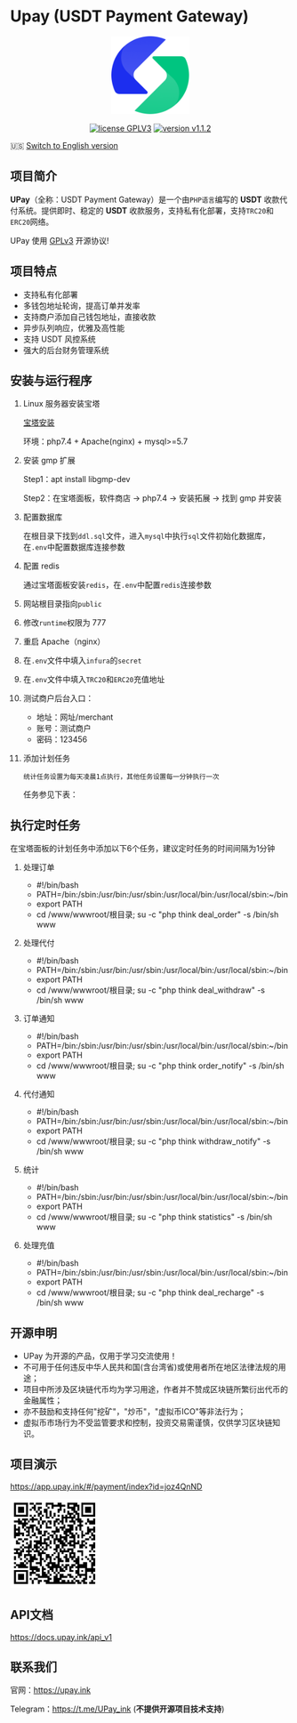 # Upay (USDT Payment Gateway)

<p align="center">
<img src="https://raw.githubusercontent.com/UPay-USDT/USDT-Payment-Gateway/main/UPay-logo.png" witdh="140" height="140">
</p>
<p align="center">
<a href="https://www.gnu.org/licenses/gpl-3.0.html"><img src="https://img.shields.io/badge/license-GPLV3-blue" alt="license GPLV3"></a>
<a href="https://github.com/UPay-USDT/USDT-Payment-Gateway/releases/tag/v1.1.2"><img src="https://img.shields.io/badge/version-v1.1.2-green" alt="version v1.1.2"></a>
</p>

🇺🇸 [Switch to English version](https://github.com/UPay-USDT/USDT-Payment-Gateway/blob/main/README_en.md)

## 项目简介
**UPay**（全称：USDT Payment Gateway）是一个由<code>PHP语言</code>编写的 **USDT** 收款代付系统。提供即时、稳定的 **USDT** 收款服务，支持私有化部署，支持<code>TRC20</code>和<code>ERC20</code>网络。

UPay 使用 [GPLv3](https://www.gnu.org/licenses/gpl-3.0.html) 开源协议!


 
## 项目特点

* 支持私有化部署
* 多钱包地址轮询，提高订单并发率
* 支持商户添加自己钱包地址，直接收款
* 异步队列响应，优雅及高性能
* 支持 USDT 风控系统
* 强大的后台财务管理系统



## 安装与运行程序
1. Linux 服务器安装宝塔

   [宝塔安装](https://www.bt.cn/new/download.html)

   环境：php7.4 + Apache(nginx) + mysql>=5.7

2. 安装 gmp 扩展

   Step1：apt install libgmp-dev

   Step2：在宝塔面板，软件商店 -> php7.4 -> 安装拓展 -> 找到 gmp 并安装

3. 配置数据库

   在根目录下找到<code>ddl.sql</code>文件，进入<code>mysql</code>中执行<code>sql</code>文件初始化数据库，在<code>.env</code>中配置数据库连接参数

4. 配置 redis

   通过宝塔面板安装<code>redis</code>，在<code>.env</code>中配置<code>redis</code>连接参数

5. 网站根目录指向<code>public</code>

6. 修改<code>runtime</code>权限为 777

7. 重启 Apache（nginx）

8. 在<code>.env</code>文件中填入<code>infura</code>的<code>secret</code>

9. 在`.env`文件中填入`TRC20`和`ERC20`充值地址

10. 测试商户后台入口：

    * 地址：网址/merchant
    * 账号：测试商户
    * 密码：123456 

12. 添加计划任务

    `统计任务设置为每天凌晨1点执行，其他任务设置每一分钟执行一次`

    任务参见下表：



## 执行定时任务

在宝塔面板的计划任务中添加以下6个任务，建议定时任务的时间间隔为1分钟

1. 处理订单
   * #!/bin/bash
   * PATH=/bin:/sbin:/usr/bin:/usr/sbin:/usr/local/bin:/usr/local/sbin:~/bin
   * export PATH
   * cd /www/wwwroot/根目录; su -c "php think deal_order" -s /bin/sh www

3. 处理代付
   * #!/bin/bash
   * PATH=/bin:/sbin:/usr/bin:/usr/sbin:/usr/local/bin:/usr/local/sbin:~/bin
   * export PATH
   * cd /www/wwwroot/根目录; su -c "php think deal_withdraw" -s /bin/sh www

4. 订单通知
   * #!/bin/bash
   * PATH=/bin:/sbin:/usr/bin:/usr/sbin:/usr/local/bin:/usr/local/sbin:~/bin
   * export PATH
   * cd /www/wwwroot/根目录; su -c "php think order_notify" -s /bin/sh www

5. 代付通知
   * #!/bin/bash
   * PATH=/bin:/sbin:/usr/bin:/usr/sbin:/usr/local/bin:/usr/local/sbin:~/bin
   * export PATH
   * cd /www/wwwroot/根目录; su -c "php think withdraw_notify" -s /bin/sh www

6. 统计
   * #!/bin/bash
   * PATH=/bin:/sbin:/usr/bin:/usr/sbin:/usr/local/bin:/usr/local/sbin:~/bin
   * export PATH
   * cd /www/wwwroot/根目录; su -c "php think statistics" -s /bin/sh www

7. 处理充值
   * #!/bin/bash
   * PATH=/bin:/sbin:/usr/bin:/usr/sbin:/usr/local/bin:/usr/local/sbin:~/bin
   * export PATH
   * cd /www/wwwroot/根目录; su -c "php think deal_recharge" -s /bin/sh www



## 开源申明

* UPay 为开源的产品，仅用于学习交流使用！
* 不可用于任何违反中华人民共和国(含台湾省)或使用者所在地区法律法规的用途；
* 项目中所涉及区块链代币均为学习用途，作者并不赞成区块链所繁衍出代币的金融属性；
* 亦不鼓励和支持任何"挖矿"，"炒币"，"虚拟币ICO"等非法行为；
* 虚拟币市场行为不受监管要求和控制，投资交易需谨慎，仅供学习区块链知识。



## 项目演示

https://app.upay.ink/#/payment/index?id=joz4QnND

<img src="https://raw.githubusercontent.com/UPay-USDT/USDT-Payment-Gateway/main/demo-qrcode.png?2" witdh="160" height="160">

## API文档
https://docs.upay.ink/api_v1


## 联系我们

官网：https://upay.ink

Telegram：https://t.me/UPay_ink  (**不提供开源项目技术支持**)


